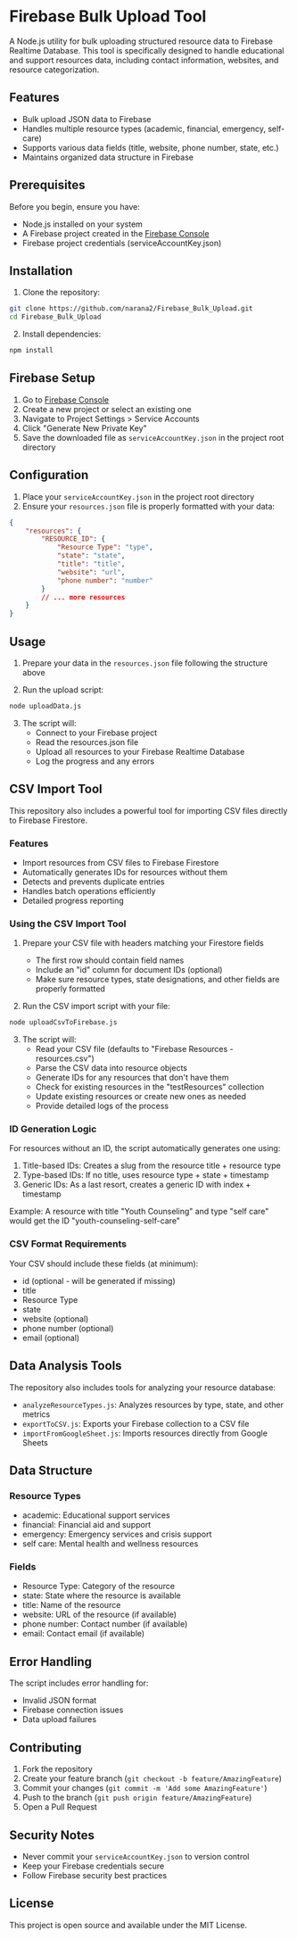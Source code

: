 # Firebase Bulk Upload Tool

A Node.js utility for bulk uploading structured resource data to Firebase Realtime Database. This tool is specifically designed to handle educational and support resources data, including contact information, websites, and resource categorization.

## Features

- Bulk upload JSON data to Firebase
- Handles multiple resource types (academic, financial, emergency, self-care)
- Supports various data fields (title, website, phone number, state, etc.)
- Maintains organized data structure in Firebase

## Prerequisites

Before you begin, ensure you have:
- Node.js installed on your system
- A Firebase project created in the [Firebase Console](https://console.firebase.google.com/)
- Firebase project credentials (serviceAccountKey.json)

## Installation

1. Clone the repository:
```bash
git clone https://github.com/narana2/Firebase_Bulk_Upload.git
cd Firebase_Bulk_Upload
```

2. Install dependencies:
```bash
npm install
```

## Firebase Setup

1. Go to [Firebase Console](https://console.firebase.google.com/)
2. Create a new project or select an existing one
3. Navigate to Project Settings > Service Accounts
4. Click "Generate New Private Key"
5. Save the downloaded file as `serviceAccountKey.json` in the project root directory

## Configuration

1. Place your `serviceAccountKey.json` in the project root directory
2. Ensure your `resources.json` file is properly formatted with your data:
```json
{
    "resources": {
        "RESOURCE_ID": {
            "Resource Type": "type",
            "state": "state",
            "title": "title",
            "website": "url",
            "phone number": "number"
        }
        // ... more resources
    }
}
```

## Usage

1. Prepare your data in the `resources.json` file following the structure above

2. Run the upload script:
```bash
node uploadData.js
```

3. The script will:
   - Connect to your Firebase project
   - Read the resources.json file
   - Upload all resources to your Firebase Realtime Database
   - Log the progress and any errors

## CSV Import Tool

This repository also includes a powerful tool for importing CSV files directly to Firebase Firestore.

### Features

- Import resources from CSV files to Firebase Firestore
- Automatically generates IDs for resources without them
- Detects and prevents duplicate entries
- Handles batch operations efficiently
- Detailed progress reporting

### Using the CSV Import Tool

1. Prepare your CSV file with headers matching your Firestore fields
   - The first row should contain field names
   - Include an "id" column for document IDs (optional)
   - Make sure resource types, state designations, and other fields are properly formatted

2. Run the CSV import script with your file:
```bash
node uploadCsvToFirebase.js
```

3. The script will:
   - Read your CSV file (defaults to "Firebase Resources - resources.csv")
   - Parse the CSV data into resource objects
   - Generate IDs for any resources that don't have them
   - Check for existing resources in the "testResources" collection
   - Update existing resources or create new ones as needed
   - Provide detailed logs of the process

### ID Generation Logic

For resources without an ID, the script automatically generates one using:

1. Title-based IDs: Creates a slug from the resource title + resource type
2. Type-based IDs: If no title, uses resource type + state + timestamp
3. Generic IDs: As a last resort, creates a generic ID with index + timestamp

Example: A resource with title "Youth Counseling" and type "self care" would get the ID "youth-counseling-self-care"

### CSV Format Requirements

Your CSV should include these fields (at minimum):
- id (optional - will be generated if missing)
- title
- Resource Type
- state
- website (optional)
- phone number (optional)
- email (optional)

## Data Analysis Tools

The repository also includes tools for analyzing your resource database:

- `analyzeResourceTypes.js`: Analyzes resources by type, state, and other metrics
- `exportToCSV.js`: Exports your Firebase collection to a CSV file
- `importFromGoogleSheet.js`: Imports resources directly from Google Sheets

## Data Structure

### Resource Types
- academic: Educational support services
- financial: Financial aid and support
- emergency: Emergency services and crisis support
- self care: Mental health and wellness resources

### Fields
- Resource Type: Category of the resource
- state: State where the resource is available
- title: Name of the resource
- website: URL of the resource (if available)
- phone number: Contact number (if available)
- email: Contact email (if available)

## Error Handling

The script includes error handling for:
- Invalid JSON format
- Firebase connection issues
- Data upload failures

## Contributing

1. Fork the repository
2. Create your feature branch (`git checkout -b feature/AmazingFeature`)
3. Commit your changes (`git commit -m 'Add some AmazingFeature'`)
4. Push to the branch (`git push origin feature/AmazingFeature`)
5. Open a Pull Request

## Security Notes

- Never commit your `serviceAccountKey.json` to version control
- Keep your Firebase credentials secure
- Follow Firebase security best practices

## License

This project is open source and available under the MIT License. 